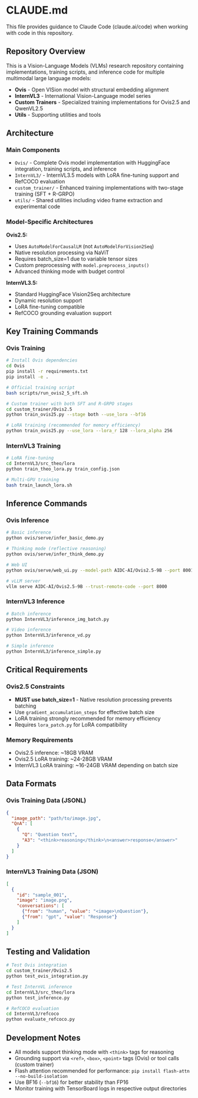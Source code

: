 # CLAUDE.md

This file provides guidance to Claude Code (claude.ai/code) when working with code in this repository.

## Repository Overview

This is a Vision-Language Models (VLMs) research repository containing implementations, training scripts, and inference code for multiple multimodal large language models:

- **Ovis** - Open VISion model with structural embedding alignment
- **InternVL3** - International Vision-Language model series
- **Custom Trainers** - Specialized training implementations for Ovis2.5 and QwenVL2.5
- **Utils** - Supporting utilities and tools

## Architecture

### Main Components

- `Ovis/` - Complete Ovis model implementation with HuggingFace integration, training scripts, and inference
- `InternVL3/` - InternVL3.5 models with LoRA fine-tuning support and RefCOCO evaluation
- `custom_trainer/` - Enhanced training implementations with two-stage training (SFT + R-GRPO)
- `utils/` - Shared utilities including video frame extraction and experimental code

### Model-Specific Architectures

**Ovis2.5:**
- Uses `AutoModelForCausalLM` (not `AutoModelForVision2Seq`)
- Native resolution processing via NaViT
- Requires batch_size=1 due to variable tensor sizes
- Custom preprocessing with `model.preprocess_inputs()`
- Advanced thinking mode with budget control

**InternVL3.5:**
- Standard HuggingFace Vision2Seq architecture
- Dynamic resolution support
- LoRA fine-tuning compatible
- RefCOCO grounding evaluation support

## Key Training Commands

### Ovis Training

```bash
# Install Ovis dependencies
cd Ovis
pip install -r requirements.txt
pip install -e .

# Official training script
bash scripts/run_ovis2_5_sft.sh

# Custom trainer with both SFT and R-GRPO stages
cd custom_trainer/Ovis2.5
python train_ovis25.py --stage both --use_lora --bf16

# LoRA training (recommended for memory efficiency)
python train_ovis25.py --use_lora --lora_r 128 --lora_alpha 256
```

### InternVL3 Training

```bash
# LoRA fine-tuning
cd InternVL3/src_theo/lora
python train_theo_lora.py train_config.json

# Multi-GPU training
bash train_launch_lora.sh
```

## Inference Commands

### Ovis Inference

```bash
# Basic inference
python ovis/serve/infer_basic_demo.py

# Thinking mode (reflective reasoning)
python ovis/serve/infer_think_demo.py

# Web UI
python ovis/serve/web_ui.py --model-path AIDC-AI/Ovis2.5-9B --port 8001

# vLLM server
vllm serve AIDC-AI/Ovis2.5-9B --trust-remote-code --port 8000
```

### InternVL3 Inference

```bash
# Batch inference
python InternVL3/inference_img_batch.py

# Video inference
python InternVL3/inference_vd.py

# Simple inference
python InternVL3/inference_simple.py
```

## Critical Requirements

### Ovis2.5 Constraints
- **MUST use batch_size=1** - Native resolution processing prevents batching
- Use `gradient_accumulation_steps` for effective batch size
- LoRA training strongly recommended for memory efficiency
- Requires `lora_patch.py` for LoRA compatibility

### Memory Requirements
- Ovis2.5 inference: ~18GB VRAM
- Ovis2.5 LoRA training: ~24-28GB VRAM
- InternVL3 LoRA training: ~16-24GB VRAM depending on batch size

## Data Formats

### Ovis Training Data (JSONL)
```json
{
  "image_path": "path/to/image.jpg",
  "QnA": [
    {
      "Q": "Question text",
      "A3": "<think>reasoning</think>\n<answer>response</answer>"
    }
  ]
}
```

### InternVL3 Training Data (JSON)
```json
[
  {
    "id": "sample_001",
    "image": "image.png",
    "conversations": [
      {"from": "human", "value": "<image>\nQuestion"},
      {"from": "gpt", "value": "Response"}
    ]
  }
]
```

## Testing and Validation

```bash
# Test Ovis integration
cd custom_trainer/Ovis2.5
python test_ovis_integration.py

# Test InternVL inference
cd InternVL3/src_theo/lora
python test_inference.py

# RefCOCO evaluation
cd InternVL3/refcoco
python evaluate_refcoco.py
```

## Development Notes

- All models support thinking mode with `<think>` tags for reasoning
- Grounding support via `<ref>`, `<box>`, `<point>` tags (Ovis) or tool calls (custom trainer)
- Flash attention recommended for performance: `pip install flash-attn --no-build-isolation`
- Use BF16 (`--bf16`) for better stability than FP16
- Monitor training with TensorBoard logs in respective output directories